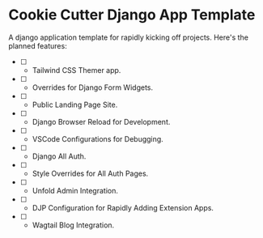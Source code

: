 # Cookie Cutter Django App Template

A django application template for rapidly kicking off projects. Here's the planned features:

- [ ] - Tailwind CSS Themer app.
- [ ] - Overrides for Django Form Widgets.
- [ ] - Public Landing Page Site.
- [ ] - Django Browser Reload for Development.
- [ ] - VSCode Configurations for Debugging.
- [ ] - Django All Auth.
- [ ] - Style Overrides for All Auth Pages.
- [ ] - Unfold Admin Integration.
- [ ] - DJP Configuration for Rapidly Adding Extension Apps.
- [ ] - Wagtail Blog Integration.